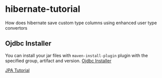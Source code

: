# hibernate-tutorial
How does hibernate save custom type columns using enhanced user type convertors

## Ojdbc Installer
You can install your jar files with `maven-install-plugin` plugin with the specified group, artifact and version.
[Ojdbc Installer](ojdbc-installer/README.md)


[JPA Tutorial](jpa/jpa-introduction/README.md)